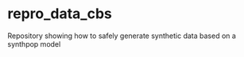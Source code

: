 # repro_data_cbs
Repository showing how to safely generate synthetic data based on a synthpop model
